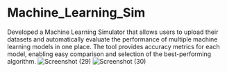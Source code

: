 # Machine_Learning_Sim
Developed a Machine Learning Simulator that allows users to upload their datasets and automatically evaluate the performance of multiple machine learning models in one place. The tool provides accuracy metrics for each model, enabling easy comparison and selection of the best-performing algorithm.
![Screenshot (29)](https://github.com/user-attachments/assets/e5fbd773-4e61-4e40-9474-cd9215e762cb)
![Screenshot (30)](https://github.com/user-attachments/assets/26d5225b-8eeb-4e69-8d88-44f053810bc7)
